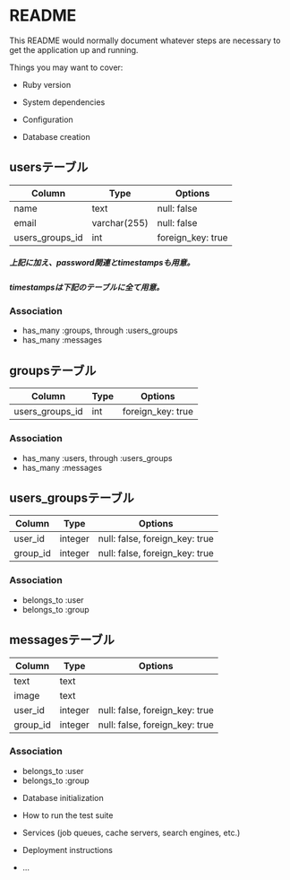 # README

This README would normally document whatever steps are necessary to get the
application up and running.

Things you may want to cover:

* Ruby version

* System dependencies

* Configuration

* Database creation

## usersテーブル

|Column|Type|Options|
|------|----|-------|
|name|text|null: false|
|email|varchar(255)|null: false|
|users_groups_id|int|foreign_key: true|

##### 上記に加え、password関連とtimestampsも用意。
##### timestampsは下記のテーブルに全て用意。

### Association
- has_many :groups, through :users_groups
- has_many :messages


## groupsテーブル

|Column|Type|Options|
|------|----|-------|
|users_groups_id|int|foreign_key: true|

### Association
- has_many :users, through :users_groups
- has_many :messages


## users_groupsテーブル

|Column|Type|Options|
|------|----|-------|
|user_id|integer|null: false, foreign_key: true|
|group_id|integer|null: false, foreign_key: true|

### Association
- belongs_to :user
- belongs_to :group


## messagesテーブル

|Column|Type|Options|
|------|----|-------|
|text|text||
|image|text||
|user_id|integer|null: false, foreign_key: true|
|group_id|integer|null: false, foreign_key: true|

### Association
- belongs_to :user
- belongs_to :group

* Database initialization

* How to run the test suite

* Services (job queues, cache servers, search engines, etc.)

* Deployment instructions

* ...
